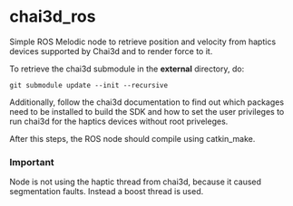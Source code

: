 # chai3d_ros
Simple ROS Melodic node to retrieve position and velocity from haptics devices supported by Chai3d and to render force to it.

To retrieve the chai3d submodule in the **external** directory, do:
```
git submodule update --init --recursive
```

Additionally, follow the chai3d documentation to find out which packages need to be installed to build the SDK and how to set the user privileges to run chai3d for the haptics devices without root priveleges.

After this steps, the ROS node should compile using catkin\_make.

### Important
Node is not using the haptic thread from chai3d, because it caused segmentation faults. Instead a boost thread is used.
